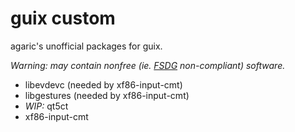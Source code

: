# guix custom

agaric's unofficial packages for guix.

*Warning: may contain nonfree (ie. [FSDG](https://www.gnu.org/distros/free-system-distribution-guidelines.html) non-compliant) software.*

- libevdevc (needed by xf86-input-cmt)
- libgestures (needed by xf86-input-cmt)
- *WIP:* qt5ct
- xf86-input-cmt
